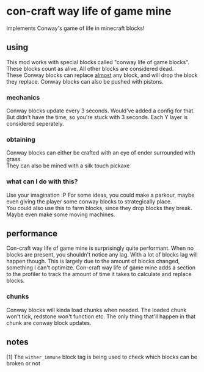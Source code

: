# con-craft way life of game mine
Implements Conway's game of life in minecraft blocks!
## using
This mod works with special blocks called "conway life of game blocks". These blocks count as alive. All other blocks are considered dead.  
These Conway blocks can replace [almost](#notes) any block, and will drop the block they replace. Conway blocks can also be pushed with pistons.
### mechanics
Conway blocks update every 3 seconds. Would've added a config for that. But didn't have the time, so you're stuck with 3 seconds. Each Y layer is considered seperately.
### obtaining
Conway blocks can either be crafted with an eye of ender surrounded with grass.  
They can also be mined with a silk touch pickaxe
### what can I do with this?
Use your imagination :P
For some ideas, you could make a parkour, maybe even giving the player some conway blocks to strategically place.  
You could also use this to farm blocks, since they drop blocks they break. Maybe even make some moving machines.
## performance
Con-craft way life of game mine is surprisingly quite performant. When no blocks are present, you shouldn't notice any lag. With a lot of blocks lag will happen though. This is largely due to the amount of blocks changed, something I can't optimize. Con-craft way life of game mine adds a section to the profiler to track the amount of time it takes to calculate and replace blocks.
### chunks
Conway blocks will kinda load chunks when needed. The loaded chunk won't tick, redstone won't function etc. The only thing that'll happen in that chunk are conway block updates.
## notes
[1] The `wither_immune` block tag is being used to check which blocks can be broken or not